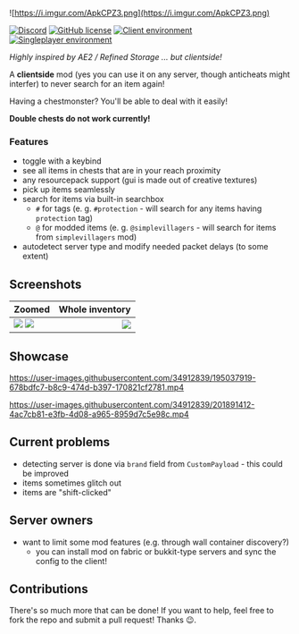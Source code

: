 ![https://i.imgur.com/ApkCPZ3.png](https://i.imgur.com/ApkCPZ3.png)

[![Discord](https://img.shields.io/discord/797713290545332235?logo=discord&style=flat-square)](https://discord.gg/9PAesuHFnp)
[![GitHub license](https://img.shields.io/github/license/samolego/ClientStorage?style=flat-square)](https://github.com/samolego/ClientStorage/blob/master/LICENSE)
[![Client environment](https://img.shields.io/badge/Environment-client-green?style=flat-square)](https://github.com/samolego/ClientStorage)
[![Singleplayer environment](https://img.shields.io/badge/Environment-singleplayer-yellow?style=flat-square)](https://github.com/samolego/ClientStorage)

*Highly inspired by AE2 / Refined Storage ... but clientside!*

A **clientside** mod (yes you can use it on any server,
though anticheats might interfer) to never search
for an item again!

Having a chestmonster? You'll be able to deal with it
easily!

**Double chests do not work currently!**

### Features
* toggle with a keybind
* see all items in chests that are in your reach proximity
* any resourcepack support (gui is made out of creative textures)
* pick up items seamlessly
* search for items via built-in searchbox
    * `#` for tags (e. g. `#protection` - will search for any items having `protection` tag) 
    * `@` for modded items (e. g. `@simplevillagers` - will search for items from `simplevillagers` mod)
* autodetect server type and modify needed packet delays (to some extent)

## Screenshots

| Zoomed      | Whole inventory|
| ----------- | -------------: |
| <img src="https://user-images.githubusercontent.com/34912839/197386601-34e257da-a8f3-4c1b-8def-3e794f7b925a.png"> <img src="https://user-images.githubusercontent.com/34912839/197386743-156db4e8-f9a0-44ca-86c2-6542838074de.png"> | <img src="https://user-images.githubusercontent.com/34912839/197386793-1d4da9ad-b6a9-462c-951a-4bdbb405fa75.png"> |


## Showcase

https://user-images.githubusercontent.com/34912839/195037919-678bdfc7-b8c9-474d-b397-170821cf2781.mp4

https://user-images.githubusercontent.com/34912839/201891412-4ac7cb81-e3fb-4d08-a965-8959d7c5e98c.mp4

## Current problems

* detecting server is done via `brand` field from `CustomPayload` - this could be improved
* items sometimes glitch out
* items are "shift-clicked"

## Server owners
* want to limit some mod features (e.g. through wall container discovery?)
    * you can install mod on fabric or bukkit-type servers and sync the config to the client!

## Contributions

There's so much more that can be done! If you want to help,
feel free to fork the repo and submit a pull request! Thanks :wink:.

